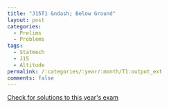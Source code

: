 ```yaml
---
title: "J15T1 &ndash; Below Ground"
layout: post
categories:
  - Prelims
  - Problems
tags:
  - Statmech
  - J15
  - Altitude
permalink: /:categories/:year/:month/T1:output_ext
comments: false
---
```

<object data="2015J1T.pdf" type="application/pdf" width="100%" height="500"></object>
<div class="message"><a href='https://princetonprelim.com/prelim/34/'>Check for solutions to this year's exam</a></div>